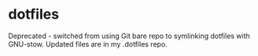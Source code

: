 # dotfiles

Deprecated - switched from using Git bare repo to symlinking dotfiles with GNU-stow. Updated files are in my .dotfiles repo.
